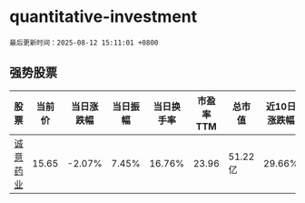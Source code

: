 # quantitative-investment

`最后更新时间：2025-08-12 15:11:01 +0800`

## 强势股票

|股票|当前价|当日涨跌幅|当日振幅|当日换手率|市盈率TTM|总市值|近10日涨跌幅|
|----|----|----|----|----|----|----|----|
|[诚意药业](https://xueqiu.com/S/SH603811)|15.65|-2.07%|7.45%|16.76%|23.96|51.22亿|29.66%|
